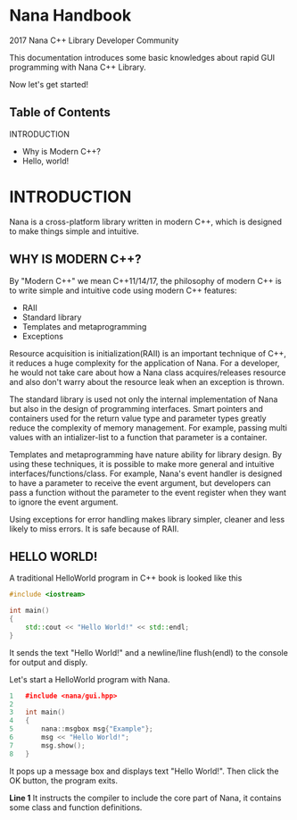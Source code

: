 # Nana Handbook
2017 Nana C++ Library Developer Community

This documentation introduces some basic knowledges about rapid GUI programming with Nana C++ Library.

Now let's get started!

## Table of Contents

INTRODUCTION

  * Why is Modern C++?
  * Hello, world!

# INTRODUCTION
Nana is a cross-platform library written in modern C++, which is designed to make things simple and intuitive.

## WHY IS MODERN C++?
By "Modern C++" we mean C++11/14/17, the philosophy of modern C++ is to write simple and intuitive code using modern C++ features:

  * RAII
  * Standard library
  * Templates and metaprogramming
  * Exceptions

Resource acquisition is initialization(RAII) is an important technique of C++, it reduces a huge complexity for the application of Nana. For a developer, he would not take care about how a Nana class acquires/releases resource and also don't warry about the resource leak when an exception is thrown.

The standard library is used not only the internal implementation of Nana but also in the design of programming interfaces. Smart pointers and containers used for the return value type and parameter types greatly reduce the complexity of memory management. For example, passing multi values with an intializer-list to a function that parameter is a container.

Templates and metaprogramming have nature ability for library design. By using these techniques, it is possible to make more general and intuitive interfaces/functions/class. For example, Nana's event handler is designed to have a parameter to receive the event argument, but developers can pass a function without the parameter to the event register when they want to ignore the event argument.

Using exceptions for error handling makes library simpler, cleaner and less likely to miss errors. It is safe because of RAII.


## HELLO WORLD!

A traditional HelloWorld program in C++ book is looked like this

```cpp
#include <iostream>

int main()
{
	std::cout << "Hello World!" << std::endl;
}
```

It sends the text "Hello World!" and a newline/line flush(endl) to the console for output and disply.

Let's start a HelloWorld program with Nana.

```cpp
1	#include <nana/gui.hpp>
2
3	int main()
4	{
5		nana::msgbox msg{"Example"};
6		msg << "Hello World!";
7		msg.show();
8	}
```

It pops up a message box and displays text "Hello World!". Then click the OK button, the program exits.

**Line 1** It instructs the compiler to include the core part of Nana, it contains some class and function definitions.
